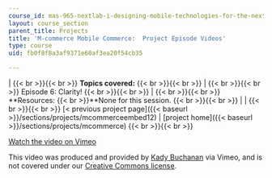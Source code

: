 ```yaml
---
course_id: mas-965-nextlab-i-designing-mobile-technologies-for-the-next-billion-users-fall-2008
layout: course_section
parent_title: Projects
title: 'M-commerce Mobile Commerce:  Project Episode Videos'
type: course
uid: fb0f8f8a3af9371e60af3ea20f54cb35

---
```


|  {{< br >}}{{< br >}} **Topics covered:** {{< br >}}{{< br >}}  |  {{< br >}}{{< br >}} Episode 6: Clarity! {{< br >}}{{< br >}}  |  {{< br >}}{{< br >}} **Resources:  {{< br >}}**None for this session. {{< br >}}{{< br >}}  |
|  {{< br >}}{{< br >}} [< previous project page]({{< baseurl >}}/sections/projects/mcommerceembed12) &#124; [project home]({{< baseurl >}}/sections/projects/mcommerce) {{< br >}}{{< br >}}  

[Watch the video on Vimeo](http://vimeo.com/moogaloop.swf?clip_id=2290430&server=vimeo.com&show_title=0&show_byline=0&show_portrait=0&color=&fullscreen=0&group_id=)

This video was produced and provided by [Kady Buchanan](http://vimeo.com/user720392) via Vimeo, and is not covered under our [Creative Commons license](/terms/#cc).